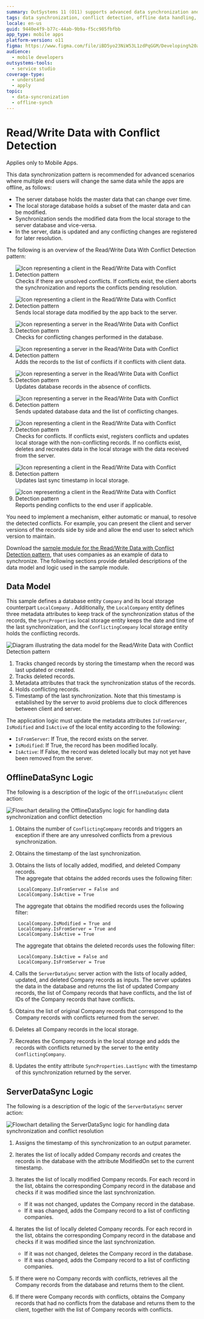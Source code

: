 ```yaml
---
summary: OutSystems 11 (O11) supports advanced data synchronization and conflict detection for mobile apps, ensuring data integrity across offline scenarios.
tags: data synchronization, conflict detection, offline data handling, local storage, database synchronization
locale: en-us
guid: 9440e4f9-b77c-44ab-9b9a-f5cc985fbfbb
app_type: mobile apps
platform-version: o11
figma: https://www.figma.com/file/iBD5yo23NiW53L1zdPqGGM/Developing%20an%20Application?node-id=743:4
audience:
  - mobile developers
outsystems-tools:
  - service studio
coverage-type:
  - understand
  - apply
topic:
  - data-syncronization
  - offline-synch
---
```


# Read/Write Data with Conflict Detection

<div class="info" markdown="1">

Applies only to Mobile Apps.

</div>

This data synchronization pattern is recommended for advanced scenarios where multiple end users will change the same data while the apps are offline, as follows:

* The server database holds the master data that can change over time.
* The local storage database holds a subset of the master data and can be modified.
* Synchronization sends the modified data from the local storage to the server database and vice-versa.
* In the server, data is updated and any conflicting changes are registered for later resolution.

The following is an overview of the Read/Write Data With Conflict Detection pattern:

1. ![Icon representing a client in the Read/Write Data with Conflict Detection pattern](images/icon-client.png "Client Icon") Checks if there are unsolved conflicts. If conflicts exist, the client aborts the synchronization and reports the conflicts pending resolution.

1. ![Icon representing a client in the Read/Write Data with Conflict Detection pattern](images/icon-client.png "Client Icon") Sends local storage data modified by the app back to the server.

1. ![Icon representing a server in the Read/Write Data with Conflict Detection pattern](images/icon-server.png "Server Icon") Checks for conflicting changes performed in the database.

1. ![Icon representing a server in the Read/Write Data with Conflict Detection pattern](images/icon-server.png "Server Icon") Adds the records to the list of conflicts if it conflicts with client data.

1. ![Icon representing a server in the Read/Write Data with Conflict Detection pattern](images/icon-server.png "Server Icon") Updates database records in the absence of conflicts.

1. ![Icon representing a server in the Read/Write Data with Conflict Detection pattern](images/icon-server.png "Server Icon") Sends updated database data and the list of conflicting changes.

1. ![Icon representing a client in the Read/Write Data with Conflict Detection pattern](images/icon-client.png "Client Icon") Checks for conflicts. If conflicts exist, registers conflicts and updates local storage with the non-conflicting records. If no conflicts exist, deletes and recreates data in the local storage with the data received from the server.

1. ![Icon representing a client in the Read/Write Data with Conflict Detection pattern](images/icon-client.png "Client Icon") Updates last sync timestamp in local storage.

1. ![Icon representing a client in the Read/Write Data with Conflict Detection pattern](images/icon-client.png "Client Icon") Reports pending conflicts to the end user if applicable.

You need to implement a mechanism, either automatic or manual, to resolve the detected conflicts. For example, you can present the client and server versions of the records side by side and allow the end user to select which version to maintain.

Download the [sample module for the Read/Write Data with Conflict Detection pattern](http://www.outsystems.com/forge/component/1638/Offline+Data+Sync+Patterns/), that uses companies as an example of data to synchronize. The following sections provide detailed descriptions of the data model and logic used in the sample module.

## Data Model

This sample defines a database entity `Company` and its local storage counterpart `LocalCompany` . Additionally, the `LocalCompany` entity defines three metadata attributes to keep track of the synchronization status of the records, the `SyncProperties` local storage entity keeps the date and time of the last synchronization, and the `ConflictingCompany` local storage entity holds the conflicting records.

![Diagram illustrating the data model for the Read/Write Data with Conflict Detection pattern](images/read-write-data-with-conflict-detection-data-model.png "Data Model Diagram")

1. Tracks changed records by storing the timestamp when the record was last updated or created.
1. Tracks deleted records.
1. Metadata attributes that track the synchronization status of the records.
1. Holds conflicting records.
1. Timestamp of the last synchronization. Note that this timestamp is established by the server to avoid problems due to clock differences between client and server.

The application logic must update the metadata attributes `IsFromServer`, `IsModified` and `IsActive` of the local entity according to the following:

* `IsFromServer`: If True, the record exists on the server.
* `IsModified`: If True, the record has been modified locally.
* `IsActive`: If False, the record was deleted locally but may not yet have been removed from the server.

## OfflineDataSync Logic

The following is a description of the logic of the `OfflineDataSync` client action:

![Flowchart detailing the OfflineDataSync logic for handling data synchronization and conflict detection](images/read-write-data-with-conflict-detection-offlinedatasync.png "OfflineDataSync Logic Flowchart")

1. Obtains the number of `ConflictingCompany` records and triggers an exception if there are any unresolved conflicts from a previous synchronization.

1. Obtains the timestamp of the last synchronization.

1. Obtains the lists of locally added, modified, and deleted Company records.  
    The aggregate that obtains the added records uses the following filter:

        LocalCompany.IsFromServer = False and
        LocalCompany.IsActive = True

    The aggregate that obtains the modified records uses the following filter:

        LocalCompany.IsModified = True and
        LocalCompany.IsFromServer = True and
        LocalCompany.IsActive = True

    The aggregate that obtains the deleted records uses the following filter:

        LocalCompany.IsActive = False and
        LocalCompany.IsFromServer = True

1. Calls the `ServerDataSync` server action with the lists of locally added, updated, and deleted Company records as inputs. The server updates the data in the database and returns the list of updated Company records, the list of Company records that have conflicts, and the list of IDs of the Company records that have conflicts.

1. Obtains the list of original Company records that correspond to the Company records with conflicts returned from the server.

1. Deletes all Company records in the local storage.

1. Recreates the Company records in the local storage and adds the records with conflicts returned by the server to the entity `ConflictingCompany`.

1. Updates the entity attribute `SyncProperties.LastSync` with the timestamp of this synchronization returned by the server.

## ServerDataSync Logic

The following is a description of the logic of the `ServerDataSync` server action:

![Flowchart detailing the ServerDataSync logic for handling data synchronization and conflict resolution](images/read-write-data-with-conflict-detection-serverdatasync.png "ServerDataSync Logic Flowchart")

1. Assigns the timestamp of this synchronization to an output parameter.

1. Iterates the list of locally added Company records and creates the records in the database with the attribute ModifiedOn set to the current timestamp.

1. Iterates the list of locally modified Company records. For each record in the list, obtains the corresponding Company record in the database and checks if it was modified since the last synchronization.

    * If it was not changed, updates the Company record in the database.
    * If it was changed, adds the Company record to a list of conflicting companies.

1. Iterates the list of locally deleted Company records. For each record in the list, obtains the corresponding Company record in the database and checks if it was modified since the last synchronization.

    * If it was not changed, deletes the Company record in the database.
    * If it was changed, adds the Company record to a list of conflicting companies.

1. If there were no Company records with conflicts, retrieves all the Company records from the database and returns them to the client.

1. If there were Company records with conflicts, obtains the Company records that had no conflicts from the database and returns them to the client, together with the list of Company records with conflicts.
